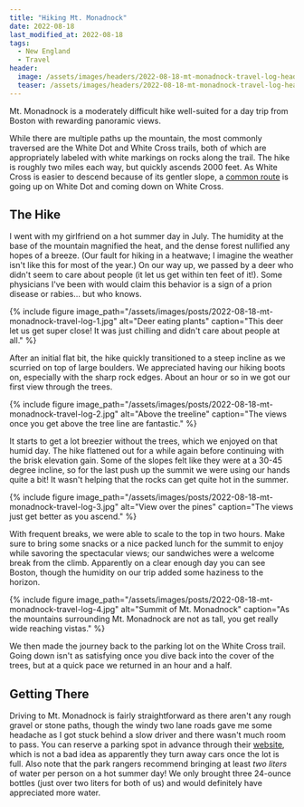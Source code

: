 ```yaml
---
title: "Hiking Mt. Monadnock"
date: 2022-08-18
last_modified_at: 2022-08-18
tags:
  - New England
  - Travel
header:
  image: /assets/images/headers/2022-08-18-mt-monadnock-travel-log-header.jpg
  teaser: /assets/images/headers/2022-08-18-mt-monadnock-travel-log-header.jpg
---
```


Mt. Monadnock is a moderately difficult hike well-suited for a day trip from Boston with rewarding panoramic views. 

While there are multiple paths up the mountain, the most commonly traversed are the White Dot and White Cross trails, both of which are appropriately labeled with white markings on rocks along the trail. The hike is roughly two miles each way, but quickly ascends 2000 feet. As White Cross is easier to descend because of its gentler slope, a [common route](https://www.alltrails.com/trail/us/new-hampshire/mount-monadnock-via-white-dot-and-white-cross-trails) is going up on White Dot and coming down on White Cross. 

## The Hike

I went with my girlfriend on a hot summer day in July. The humidity at the base of the mountain magnified the heat, and the dense forest nullified any hopes of a breeze. (Our fault for hiking in a heatwave; I imagine the weather isn't like this for most of the year.) On our way up, we passed by a deer who didn't seem to care about people (it let us get within ten feet of it!). Some physicians I've been with would claim this behavior is a sign of a prion disease or rabies... but who knows. 

{% include figure image_path="/assets/images/posts/2022-08-18-mt-monadnock-travel-log-1.jpg" alt="Deer eating plants" caption="This deer let us get super close! It was just chilling and didn't care about people at all." %}

After an initial flat bit, the hike quickly transitioned to a steep incline as we scurried on top of large boulders. We appreciated having our hiking boots on, especially with the sharp rock edges. About an hour or so in we got our first view through the trees. 

{% include figure image_path="/assets/images/posts/2022-08-18-mt-monadnock-travel-log-2.jpg" alt="Above the treeline" caption="The views once you get above the tree line are fantastic." %}

It starts to get a lot breezier without the trees, which we enjoyed on that humid day. The hike flattened out for a while again before continuing with the brisk elevation gain. Some of the slopes felt like they were at a 30-45 degree incline, so for the last push up the summit we were using our hands quite a bit! It wasn't helping that the rocks can get quite hot in the summer.

{% include figure image_path="/assets/images/posts/2022-08-18-mt-monadnock-travel-log-3.jpg" alt="View over the pines" caption="The views just get better as you ascend." %}

With frequent breaks, we were able to scale to the top in two hours. Make sure to bring some snacks or a nice packed lunch for the summit to enjoy while savoring the spectacular views; our sandwiches were a welcome break from the climb. Apparently on a clear enough day you can see Boston, though the humidity on our trip added some haziness to the horizon.

{% include figure image_path="/assets/images/posts/2022-08-18-mt-monadnock-travel-log-4.jpg" alt="Summit of Mt. Monadnock" caption="As the mountains surrounding Mt. Monadnock are not as tall, you get really wide reaching vistas." %}

We then made the journey back to the parking lot on the White Cross trail. Going down isn't as satisfying once you dive back into the cover of the trees, but at a quick pace we returned in an hour and a half. 

## Getting There

Driving to Mt. Monadnock is fairly straightforward as there aren't any rough gravel or stone paths, though the windy two lane roads gave me some headache as I got stuck behind a slow driver and there wasn't much room to pass. You can reserve a parking spot in advance through their [website](https://www.nhstateparks.org/visit/state-parks/monadnock-state-park), which is not a bad idea as apparently they turn away cars once the lot is full. Also note that the park rangers recommend bringing at least _two liters_ of water per person on a hot summer day! We only brought three 24-ounce bottles (just over two liters for both of us) and would definitely have appreciated more water.


